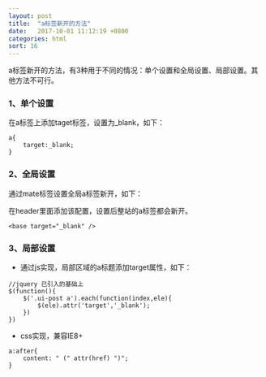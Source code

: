 ```yaml
---
layout: post
title:  "a标签新开的方法"
date:   2017-10-01 11:12:19 +0800
categories: html
sort: 16
---
```


a标签新开的方法，有3种用于不同的情况：单个设置和全局设置、局部设置。其他方法不可行。

### 1、单个设置
在a标签上添加taget标签，设置为_blank，如下：

```
a{
    target:_blank;
}
```

### 2、全局设置
通过mate标签设置全局a标签新开，如下：

在header里面添加该配置，设置后整站的a标签都会新开。

```
<base target="_blank" />
```

### 3、局部设置

- 通过js实现，局部区域的a标题添加target属性，如下：

```
//jquery 已引入的基础上
$(function(){
    $('.ui-post a').each(function(index,ele){
        $(ele).attr('target','_blank');
    })
})
```

- css实现，兼容IE8+

```
a:after{
    content: " (" attr(href) ")";
}
```

